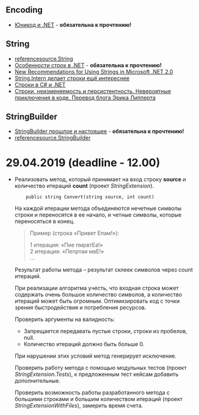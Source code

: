 ## Encoding
- [Юникод и .NET](https://m.habr.com/ru/post/193048/) - **обязательна к прочтению!**

## String
- [referencesource.String ](https://referencesource.microsoft.com/#mscorlib/system/string.cs,8281103e6f23cb5c)
- [Особенности строк в .NET](https://habr.com/ru/post/172627/) - **обязательна к прочтению!**
- [New Recommendations for Using Strings in Microsoft .NET 2.0](https://docs.microsoft.com/en-us/previous-versions/dotnet/articles/ms973919(v=msdn.10))
- [String.Intern делает строки ещё интереснее](https://habr.com/ru/post/224281/)
- [Строки в C# и .NET](https://habr.com/ru/post/165597/)
- [Строки, неизменяемость и персистентность. Невероятные приключения в коде. Перевод блога Эрика Липперта](https://blogs.msdn.microsoft.com/ruericlippert/2011/08/08/653/)

## StringBuilder
- [StringBuilder прошлое и настоящее](https://habr.com/ru/post/172689/) - **обязательна к прочтению!**
- [referencesource.StringBuilder](https://referencesource.microsoft.com/#mscorlib/system/text/stringbuilder.cs,adf60ee46ebd299f)

# 29.04.2019 (deadline - 12.00)

- Реализовать метод, который принимает на вход строку **source** и количество итераций **count** (проект *StringExtension*).

          public string Convert(string source, int count)

  На каждой итерации метода объединяются нечетные символы строки и переносятся в ее начало, и четные символы, которые переносяться в конец.
  
  > Пример (строка «Привет Епам!»): 
  >    
  > 1 итерация:  «Пие пмрвтЕа!»    
  > 2 итерация: «Пепртаи мвЕ!»    
  > ...

   Результат работы метода – результат склеек символов через count итераций.

   При реализации алгоритма учесть, что входная строка может содержать очень большое количество символов, а количество итераций может быть огромным. Оптимизировать код с точки зрения быстродействия и потребления ресурсов.

   Проверить аргументы на валидность:
   - Запрещается передавать пустые строки, строки из пробелов, null.
   - Количество итераций должно быть больше 0.

   При нарушении этих условий метод генерирует исключение.

   Проверить работу метода с помощью модульных тестов (проект *StringExtension.Tests*), к предложенным тест кейсам добавить дополнительные.
   
   Проверить возможность работы разработанного метода с большими строками и большим количеством итераций (проект *StringExtensionWithFiles*), замерить время счета.
